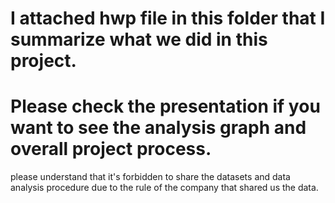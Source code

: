 # I attached hwp file in this folder that I summarize what we did in this project. 

# Please check the presentation if you want to see the analysis graph and overall project process.

please understand that it's forbidden to share the datasets and data analysis procedure due to the rule of the company that shared us the data. 
